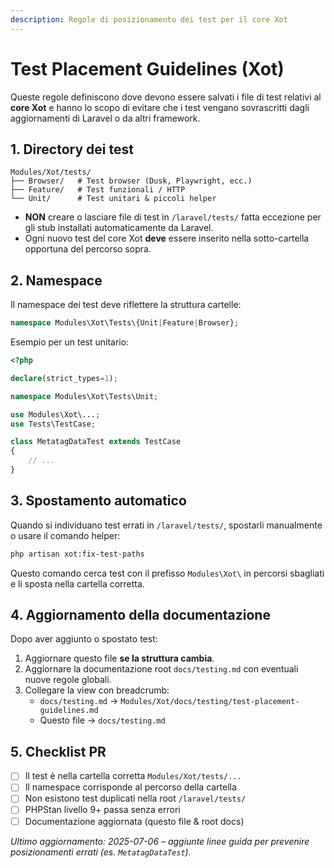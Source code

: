 ```yaml
---
description: Regole di posizionamento dei test per il core Xot
---
```


# Test Placement Guidelines (Xot)

Queste regole definiscono dove devono essere salvati i file di test relativi al **core Xot** e hanno lo scopo di evitare che i test vengano sovrascritti dagli aggiornamenti di Laravel o da altri framework.

## 1. Directory dei test

```
Modules/Xot/tests/
├── Browser/   # Test browser (Dusk, Playwright, ecc.)
├── Feature/   # Test funzionali / HTTP
└── Unit/      # Test unitari & piccoli helper
```

* **NON** creare o lasciare file di test in `/laravel/tests/` fatta eccezione per gli stub installati automaticamente da Laravel.
* Ogni nuovo test del core Xot **deve** essere inserito nella sotto-cartella opportuna del percorso sopra.

## 2. Namespace

Il namespace dei test deve riflettere la struttura cartelle:

```php
namespace Modules\Xot\Tests\{Unit|Feature|Browser};
```

Esempio per un test unitario:

```php
<?php

declare(strict_types=1);

namespace Modules\Xot\Tests\Unit;

use Modules\Xot\...;
use Tests\TestCase;

class MetatagDataTest extends TestCase
{
    // ...
}
```

## 3. Spostamento automatico

Quando si individuano test errati in `/laravel/tests/`, spostarli manualmente o usare il comando helper:

```bash
php artisan xot:fix-test-paths
```

Questo comando cerca test con il prefisso `Modules\Xot\` in percorsi sbagliati e li sposta nella cartella corretta.

## 4. Aggiornamento della documentazione

Dopo aver aggiunto o spostato test:

1. Aggiornare questo file **se la struttura cambia**.
2. Aggiornare la documentazione root `docs/testing.md` con eventuali nuove regole globali.
3. Collegare la view con breadcrumb:
   - `docs/testing.md` → `Modules/Xot/docs/testing/test-placement-guidelines.md`
   - Questo file → `docs/testing.md`

## 5. Checklist PR

- [ ] Il test è nella cartella corretta `Modules/Xot/tests/...`
- [ ] Il namespace corrisponde al percorso della cartella
- [ ] Non esistono test duplicati nella root `/laravel/tests/`
- [ ] PHPStan livello 9+ passa senza errori
- [ ] Documentazione aggiornata (questo file & root docs)

*Ultimo aggiornamento: 2025-07-06 – aggiunte linee guida per prevenire posizionamenti errati (es. `MetatagDataTest`).*
